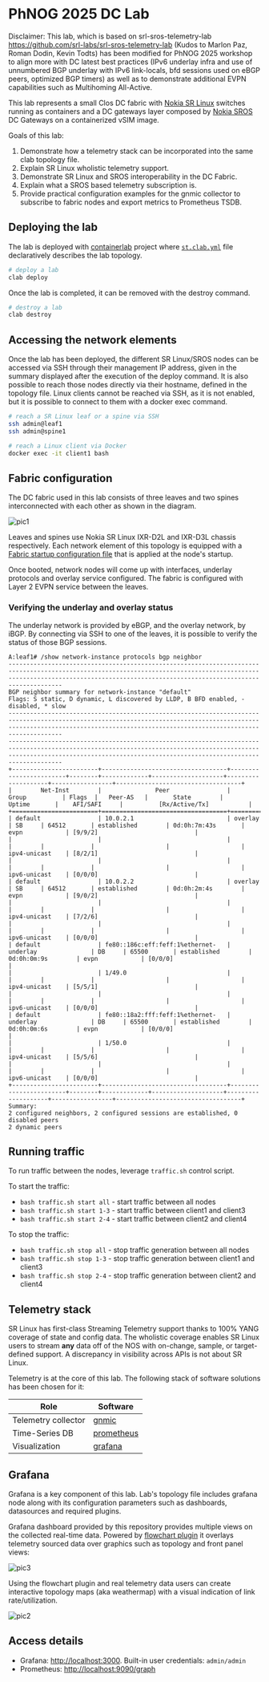 # PhNOG 2025 DC Lab

Disclaimer: This lab, which is based on srl-sros-telemetry-lab <https://github.com/srl-labs/srl-sros-telemetry-lab> (Kudos to Marlon Paz, Roman Dodin, Kevin Todts) has been modified for PhNOG 2025 workshop to align more with DC latest best practices (IPv6 underlay infra and use of unnumbered BGP underlay with IPv6 link-locals, bfd sessions used on eBGP peers, optimized BGP timers) as well as to demonstrate additional EVPN capabilities such as Multihoming All-Active.

This lab represents a small Clos DC fabric with [Nokia SR Linux](https://learn.srlinux.dev/) switches running as containers and a DC gateways layer composed by [Nokia SROS](https://www.nokia.com/networks/technologies/service-router-operating-system/) DC Gateways on a containerized vSIM image.

Goals of this lab:

1. Demonstrate how a telemetry stack can be incorporated into the same clab topology file.
2. Explain SR Linux wholistic telemetry support.
3. Demonstrate SR Linux and SROS interoperability in the DC Fabric.
4. Explain what a SROS based telemetry subscription is.
5. Provide practical configuration examples for the gnmic collector to subscribe to fabric nodes and export metrics to Prometheus TSDB.

## Deploying the lab

The lab is deployed with [containerlab](https://containerlab.dev) project where [`st.clab.yml`](st.clab.yml) file declaratively describes the lab topology.

```bash
# deploy a lab
clab deploy
```

Once the lab is completed, it can be removed with the destroy command.

```bash
# destroy a lab
clab destroy
```

## Accessing the network elements

Once the lab has been deployed, the different SR Linux/SROS nodes can be accessed via SSH through their management IP address, given in the summary displayed after the execution of the deploy command. It is also possible to reach those nodes directly via their hostname, defined in the topology file. Linux clients cannot be reached via SSH, as it is not enabled, but it is possible to connect to them with a docker exec command.

```bash
# reach a SR Linux leaf or a spine via SSH
ssh admin@leaf1
ssh admin@spine1

# reach a Linux client via Docker
docker exec -it client1 bash
```

## Fabric configuration

The DC fabric used in this lab consists of three leaves and two spines interconnected with each other as shown in the diagram.

![pic1](../phnog2025-workshop-topology.png)

Leaves and spines use Nokia SR Linux IXR-D2L and IXR-D3L chassis respectively. Each network element of this topology is equipped with a [Fabric startup configuration file](configs/fabric) that is applied at the node's startup.

Once booted, network nodes will come up with interfaces, underlay protocols and overlay service configured. The fabric is configured with Layer 2 EVPN service between the leaves.

### Verifying the underlay and overlay status

The underlay network is provided by eBGP, and the overlay network, by iBGP. By connecting via SSH to one of the leaves, it is possible to verify the status of those BGP sessions.

```
A:leaf1# /show network-instance protocols bgp neighbor
---------------------------------------------------------------------------------------------------------------------------------------------------------------------------------------------------------------------------------
BGP neighbor summary for network-instance "default"
Flags: S static, D dynamic, L discovered by LLDP, B BFD enabled, - disabled, * slow
---------------------------------------------------------------------------------------------------------------------------------------------------------------------------------------------------------------------------------
---------------------------------------------------------------------------------------------------------------------------------------------------------------------------------------------------------------------------------
+------------------------+-----------------------------------+------------------------+--------+-------------+--------------------+--------------------+-----------------+-----------------------------------+
|        Net-Inst        |               Peer                |         Group          | Flags  |   Peer-AS   |       State        |       Uptime       |    AFI/SAFI     |          [Rx/Active/Tx]           |
+========================+===================================+========================+========+=============+====================+====================+=================+===================================+
| default                | 10.0.2.1                          | overlay                | SB     | 64512       | established        | 0d:0h:7m:43s       | evpn            | [9/9/2]                           |
|                        |                                   |                        |        |             |                    |                    | ipv4-unicast    | [8/2/1]                           |
|                        |                                   |                        |        |             |                    |                    | ipv6-unicast    | [0/0/0]                           |
| default                | 10.0.2.2                          | overlay                | SB     | 64512       | established        | 0d:0h:2m:4s        | evpn            | [9/0/2]                           |
|                        |                                   |                        |        |             |                    |                    | ipv4-unicast    | [7/2/6]                           |
|                        |                                   |                        |        |             |                    |                    | ipv6-unicast    | [0/0/0]                           |
| default                | fe80::186c:eff:feff:1%ethernet-   | underlay               | DB     | 65500       | established        | 0d:0h:0m:9s        | evpn            | [0/0/0]                           |
|                        | 1/49.0                            |                        |        |             |                    |                    | ipv4-unicast    | [5/5/1]                           |
|                        |                                   |                        |        |             |                    |                    | ipv6-unicast    | [0/0/0]                           |
| default                | fe80::18a2:fff:feff:1%ethernet-   | underlay               | DB     | 65500       | established        | 0d:0h:0m:6s        | evpn            | [0/0/0]                           |
|                        | 1/50.0                            |                        |        |             |                    |                    | ipv4-unicast    | [5/5/6]                           |
|                        |                                   |                        |        |             |                    |                    | ipv6-unicast    | [0/0/0]                           |
+------------------------+-----------------------------------+------------------------+--------+-------------+--------------------+--------------------+-----------------+-----------------------------------+
Summary:
2 configured neighbors, 2 configured sessions are established, 0 disabled peers
2 dynamic peers
```

## Running traffic

To run traffic between the nodes, leverage `traffic.sh` control script.

To start the traffic:

* `bash traffic.sh start all` - start traffic between all nodes
* `bash traffic.sh start 1-3` - start traffic between client1 and client3
* `bash traffic.sh start 2-4` - start traffic between client2 and client4

To stop the traffic:

* `bash traffic.sh stop all` - stop traffic generation between all nodes
* `bash traffic.sh stop 1-3` - stop traffic generation between client1 and client3
* `bash traffic.sh stop 2-4` - stop traffic generation between client2 and client4

## Telemetry stack

SR Linux has first-class Streaming Telemetry support thanks to 100% YANG coverage of state and config data. The wholistic coverage enables SR Linux users to stream **any** data off of the NOS with on-change, sample, or target-defined support. A discrepancy in visibility across APIs is not about SR Linux.

Telemetry is at the core of this lab. The following stack of software solutions has been chosen for it:

| Role                | Software                              |
| ------------------- | ------------------------------------- |
| Telemetry collector | [gnmic](https://gnmic.openconfig.net) |
| Time-Series DB      | [prometheus](https://prometheus.io)   |
| Visualization       | [grafana](https://grafana.com)        |

## Grafana

Grafana is a key component of this lab. Lab's topology file includes grafana node along with its configuration parameters such as dashboards, datasources and required plugins.

Grafana dashboard provided by this repository provides multiple views on the collected real-time data. Powered by [flowchart plugin](https://grafana.com/grafana/plugins/agenty-flowcharting-panel/) it overlays telemetry sourced data over graphics such as topology and front panel views:

![pic3](https://user-images.githubusercontent.com/86619221/205601697-bd5b68f0-e2c6-49d3-a1f3-1cb5b67b34d9.JPG)

Using the flowchart plugin and real telemetry data users can create interactive topology maps (aka weathermap) with a visual indication of link rate/utilization.

![pic2](https://user-images.githubusercontent.com/86619221/205601728-f3b254d1-2b03-4e75-b0e4-eb89cf54789a.JPG)

## Access details

* Grafana: <http://localhost:3000>. Built-in user credentials: `admin/admin`
* Prometheus: <http://localhost:9090/graph>

